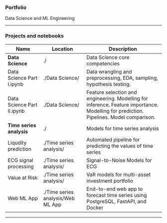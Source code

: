 ### Portfolio
Data Science and ML Engineering
****
### Projects and notebooks
| Name                          | Location          | Description                                                         |
|-------------------------------|-------------------|---------------------------------------------------------------------|
| **Data Science**              | ./                | Data Science core competencies     |
| Data Science Part I.ipynb     | ./Data Science/    | Data wrangling and preprocessing, EDA, sampling, hypothesis testing.      |
| Data Science Part II.ipynb    | ./Data Science/   | Feature selection and engineering. Modelling for inference. Feature importance. Modelling for prediction. Pipelines. Model comparison. |
| **Time series analysis**      | ./         | Models for time series analysis                                        |
| Liqudity prediction          | ./Time series analysis/       |Automated pipeline for predicting the values of time series    |
| ECG signal processing         | ./Time series analysis/        | Signal-to-Noise Models for ECG                                        |  
| Value at Risk                 | ./Time series analysis/        |VaR models for multi-asset investment portfolio                                    |
| Web ML App         | ./Time series analysis/Web ML App       |End-to-end web app to forecast time series using PostgreSQL, FastAPI, and Docker   |


***
